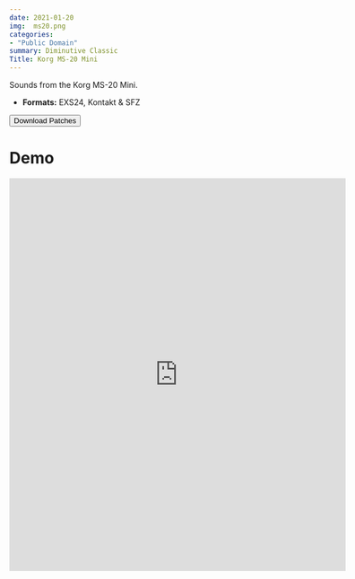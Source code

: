 ```yaml
---
date: 2021-01-20
img:  ms20.png
categories: 
- "Public Domain"
summary: Diminutive Classic
Title: Korg MS-20 Mini
---
```




Sounds from the Korg MS-20 Mini.

-   **Formats:** EXS24, Kontakt & SFZ



<div class="buttons"> <form method="get" action="https://github.com/publicsamples/Korg-MS-20-Mini"> <button>Download Patches</button></a></div>

# Demo

<iframe width="600" height="700" src="https://www.modularsamples.com/Demos/demos/misc2.html" frameborder="0" allow="accelerometer; autoplay; clipboard-write; encrypted-media; gyroscope; picture-in-picture" allowfullscreen></iframe>

